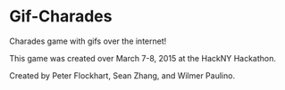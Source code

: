 # Gif-Charades
Charades game with gifs over the internet!

This game was created over March 7-8, 2015 at the HackNY Hackathon.

Created by Peter Flockhart, Sean Zhang, and Wilmer Paulino.
